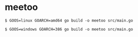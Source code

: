 # meetoo

```
$ GOOS=linux GOARCH=amd64 go build -o meetoo src/main.go
```

```
$ GOOS=windows GOARCH=386 go build -o meetoo src/main.go
```

